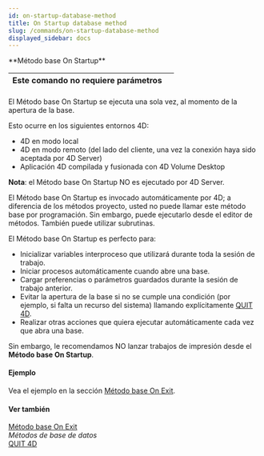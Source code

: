```yaml
---
id: on-startup-database-method
title: On Startup database method
slug: /commands/on-startup-database-method
displayed_sidebar: docs
---
```


<!--REF #_command_.Metodo base On Startup.Syntax-->**Método base On Startup**<!-- END REF-->
<!--REF #_command_.Metodo base On Startup.Params-->
| Este comando no requiere parámetros |  |
| --- | --- |

<!-- END REF-->

#### 

<!--REF #_command_.Metodo base On Startup.Summary-->El Método base On Startup se ejecuta una sola vez, al momento de la apertura de la base.<!-- END REF-->

Esto ocurre en los siguientes entornos 4D:

* 4D en modo local
* 4D en modo remoto (del lado del cliente, una vez la conexión haya sido aceptada por 4D Server)
* Aplicación 4D compilada y fusionada con 4D Volume Desktop

**Nota**: el Método base On Startup NO es ejecutado por 4D Server.

El Método base On Startup es invocado automáticamente por 4D; a diferencia de los métodos proyecto, usted no puede llamar este método base por programación. Sin embargo, puede ejecutarlo desde el editor de métodos. También puede utilizar subrutinas.

El Método base On Startup es perfecto para:

* Inicializar variables interproceso que utilizará durante toda la sesión de trabajo.
* Iniciar procesos automáticamente cuando abre una base.
* Cargar preferencias o parámetros guardados durante la sesión de trabajo anterior.
* Evitar la apertura de la base si no se cumple una condición (por ejemplo, si falta un recurso del sistema) llamando explícitamente [QUIT 4D](quit-4d.md).
* Realizar otras acciones que quiera ejecutar automáticamente cada vez que abra una base.

Sin embargo, le recomendamos NO lanzar trabajos de impresión desde el **Método base On Startup**. 

#### Ejemplo 

Vea el ejemplo en la sección [Método base On Exit](metodo-base-on-exit.md).

#### Ver también 

[Método base On Exit](metodo-base-on-exit.md)  
*Métodos de base de datos*  
[QUIT 4D](quit-4d.md)  